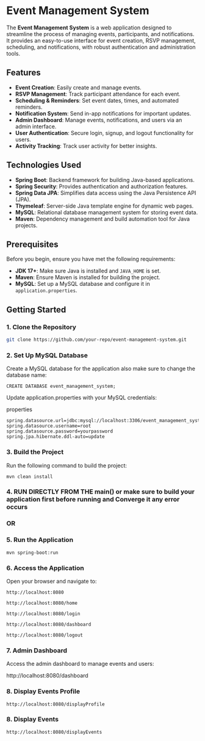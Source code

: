 # Event Management System

The **Event Management System** is a web application designed to streamline the process of managing events, participants, and notifications. It provides an easy-to-use interface for event creation, RSVP management, scheduling, and notifications, with robust authentication and administration tools.

## Features

- **Event Creation**: Easily create and manage events.
- **RSVP Management**: Track participant attendance for each event.
- **Scheduling & Reminders**: Set event dates, times, and automated reminders.
- **Notification System**: Send in-app notifications for important updates.
- **Admin Dashboard**: Manage events, notifications, and users via an admin interface.
- **User Authentication**: Secure login, signup, and logout functionality for users.
- **Activity Tracking**: Track user activity for better insights.

## Technologies Used

- **Spring Boot**: Backend framework for building Java-based applications.
- **Spring Security**: Provides authentication and authorization features.
- **Spring Data JPA**: Simplifies data access using the Java Persistence API (JPA).
- **Thymeleaf**: Server-side Java template engine for dynamic web pages.
- **MySQL**: Relational database management system for storing event data.
- **Maven**: Dependency management and build automation tool for Java projects.

## Prerequisites

Before you begin, ensure you have met the following requirements:

- **JDK 17+**: Make sure Java is installed and `JAVA_HOME` is set.
- **Maven**: Ensure Maven is installed for building the project.
- **MySQL**: Set up a MySQL database and configure it in `application.properties`.


## Getting Started

### 1. Clone the Repository

```bash
git clone https://github.com/your-repo/event-management-system.git
```

### 2. Set Up MySQL Database

Create a MySQL database for the application also make sure to change the database name:

```
CREATE DATABASE event_management_system;
```

Update application.properties with your MySQL credentials:

properties

```
spring.datasource.url=jdbc:mysql://localhost:3306/event_management_system
spring.datasource.username=root
spring.datasource.password=yourpassword
spring.jpa.hibernate.ddl-auto=update
```

### 3. Build the Project

Run the following command to build the project:

```
mvn clean install
```

### 4. RUN DIRECTLY FROM THE main() or make sure to build your application first before running and Converge it any error occurs

### OR 

### 5. Run the Application

```
mvn spring-boot:run
```

### 6. Access the Application

Open your browser and navigate to:

```
http://localhost:8080
```

```
http://localhost:8080/home
```

```
http://localhost:8080/login
```

```
http://localhost:8080/dashboard
```

```
http://localhost:8080/logout
```


### 7. Admin Dashboard
Access the admin dashboard to manage events and users:

http://localhost:8080/dashboard

### 8. Display Events Profile

```
http://localhost:8080/displayProfile
```

### 8. Display Events

```
http://localhost:8080/displayEvents
```


